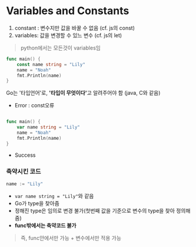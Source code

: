 # Variables and Constants
1. constant : 변수지만 값을 바꿀 수 없음 (cf. js의 const)
2. variables: 값을 변경할 수 있느 변수 (cf. js의 let)
> python에서는 모든것이 variables임



```go
func main() {
	const name string = "Lily"
	name = "Noah"
	fmt.Println(name)
}

```
Go는 '타입언어'로, <strong>'타입이 무엇이다'</strong>고 알려주어야 함 (java, C와 같음)

- Error : const오류

```go

func main() {
	var name string = "Lily"
	name = "Noah"
	fmt.Println(name)
}
```
- Success

### 축약시킨 코드
```go
name := "Lily"

```
- ```var name string = "Lily"```와 같음
- Go가 type을 찾아줌
- 정해진 type은 임의로 변경 불가(첫번째 값을 기준으로 변수의 type을 찾아 정의해줌)
- <strong>func밖에서는 축약코드 불가</strong>
> 즉, func안에서만 가능 + 변수에서만 적용 가능

